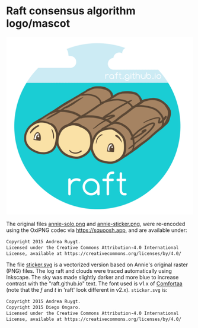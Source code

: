 # Raft consensus algorithm logo/mascot

![logo](annie-sticker.png)



The original files [annie-solo.png](annie-solo.png) and
[annie-sticker.png](annie-sticker.png), were re-encoded using the OxiPNG
codec via https://squoosh.app, and are available under:

    Copyright 2015 Andrea Ruygt.
    Licensed under the Creative Commons Attribution-4.0 International
    License, available at https://creativecommons.org/licenses/by/4.0/


The file [sticker.svg](sticker.svg) is a vectorized version based on Annie's
original raster (PNG) files. The log raft and clouds were traced automatically
using Inkscape.  The sky was made slightly darker and more blue to increase
contrast with the "raft.github.io" text.  The font used is v1.x of
[Comfortaa](https://github.com/ongardie/Comfortaa/tree/master/v1.x)
(note that the *f* and *t* in 'raft' look different in v2.x).
`sticker.svg` is:

    Copyright 2015 Andrea Ruygt.
    Copyright 2015 Diego Ongaro.
    Licensed under the Creative Commons Attribution-4.0 International
    License, available at https://creativecommons.org/licenses/by/4.0/
